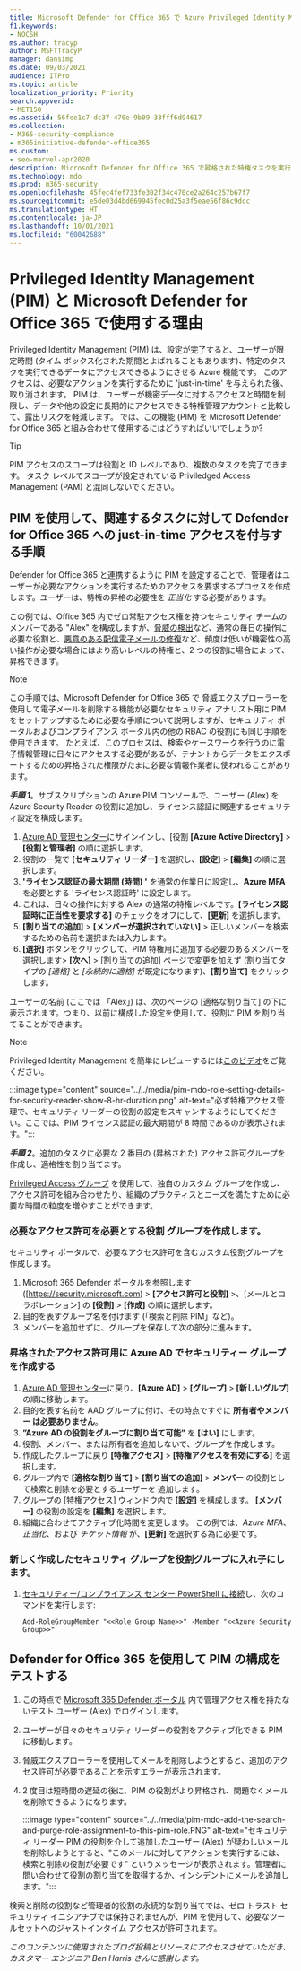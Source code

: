 ```yaml
---
title: Microsoft Defender for Office 365 で Azure Privileged Identity Management (PIM) を使用して、サイバー セキュリティ ツールへの管理者アクセスを制限します。
f1.keywords:
- NOCSH
ms.author: tracyp
author: MSFTTracyP
manager: dansimp
ms.date: 09/03/2021
audience: ITPro
ms.topic: article
localization_priority: Priority
search.appverid:
- MET150
ms.assetid: 56fee1c7-dc37-470e-9b09-33fff6d94617
ms.collection:
- M365-security-compliance
- m365initiative-defender-office365
ms.custom:
- seo-marvel-apr2020
description: Microsoft Defender for Office 365 で昇格された特権タスクを実行し、データへのリスクを軽減ため、Just-In-Time の時間制限付きアクセスをユーザーに付与するために Azure PIM を統合する方法について説明します。
ms.technology: mdo
ms.prod: m365-security
ms.openlocfilehash: 45fec4fef733fe302f34c470ce2a264c257b67f7
ms.sourcegitcommit: e5de03d4bd669945fec0d25a3f5eae56f86c9dcc
ms.translationtype: HT
ms.contentlocale: ja-JP
ms.lasthandoff: 10/01/2021
ms.locfileid: "60042688"
---
```

<!--A-->
# <a name="privileged-identity-management-pim-and-why-to-use-it-with-microsoft-defender-for-office-365"></a>Privileged Identity Management (PIM) と Microsoft Defender for Office 365 で使用する理由

Privileged Identity Management (PIM) は、設定が完了すると、ユーザーが限定時間 (タイム ボックス化された期間とよばれることもあります)、特定のタスクを実行できるデータにアクセスできるようにさせる Azure 機能です。 このアクセスは、必要なアクションを実行するために 'just-in-time' を与えられた後、取り消されます。 PIM は、ユーザーが機密データに対するアクセスと時間を制限し、データや他の設定に長期的にアクセスできる特権管理アカウントと比較して、露出リスクを軽減します。 では、この機能 (PIM) を Microsoft Defender for Office 365 と組み合わせて使用するにはどうすればいいでしょうか?

> [!TIP]
> PIM アクセスのスコープは役割と ID レベルであり、複数のタスクを完了できます。 タスク レベルでスコープが設定されている Priviledged Access Management (PAM) と混同しないでください。

## <a name="steps-to-use-pim-to-grant-just-in-time-access-to-defender-for-office-365-related-tasks"></a>PIM を使用して、関連するタスクに対して Defender for Office 365 への just-in-time アクセスを付与する手順

Defender for Office 365 と連携するように PIM を設定することで、管理者はユーザーが必要なアクションを実行するためのアクセスを要求するプロセスを作成します。ユーザーは、特権の昇格の必要性を *正当化* する必要があります。

この例では、Office 365 内でゼロ常駐アクセス権を持つセキュリティ チームのメンバーである "Alex" を構成しますが、[脅威の検出](threat-hunting-in-threat-explorer.md)など、通常の毎日の操作に必要な役割と、[悪意のある配信電子メールの修復](remediate-malicious-email-delivered-office-365.md)など、頻度は低いが機密性の高い操作が必要な場合にはより高いレベルの特権と、2 つの役割に場合によって、昇格できます。

> [!NOTE]
> この手順では、Microsoft Defender for Office 365 で 脅威エクスプローラーを使用して電子メールを削除する機能が必要なセキュリティ アナリスト用に PIM をセットアップするために必要な手順について説明しますが、セキュリティ ポータルおよびコンプライアンス ポータル内の他の RBAC の役割にも同じ手順を使用できます。 たとえば、このプロセスは、検索やケースワークを行うのに電子情報管理に日々にアクセスする必要があるが、テナントからデータをエクスポートするための昇格された権限がたまに必要な情報作業者に使われることがあります。

***手順 1***。サブスクリプションの Azure PIM コンソールで、ユーザー (Alex) を Azure Security Reader の役割に追加し、ライセンス認証に関連するセキュリティ設定を構成します。

1. [Azure AD 管理センター](https://aad.portal.azure.com/)にサインインし、[役割 **[Azure Active Directory]**  >  **[役割と管理者]** の順に選択します。
2. 役割の一覧で **[セキュリティ リーダー]** を選択し、**[設定]**  >  **[編集]** の順に選択します。
3. **'ライセンス認証の最大期間 (時間) '** を通常の作業日に設定し、**Azure MFA** を必要とする 'ライセンス認証時' に設定します。
4. これは、日々の操作に対する Alex の通常の特権レベルです。**[ライセンス認証時に正当性を要求する]** のチェックをオフにして、**[更新]** を選択します。
5. **[割り当ての追加]**  >  **[メンバーが選択されていない]** > 正しいメンバーを検索するための名前を選択または入力します。
6. **[選択]** ボタンをクリックして、PIM 特権用に追加する必要のあるメンバーを選択します> **[次へ]** > [割り当ての追加] ページで変更を加えず (割り当てタイプの *[適格]* と *[永続的に適格]* が既定になります)、**[割り当て]** をクリックします。

ユーザーの名前 (ここでは 「Alex」) は、次のページの [適格な割り当て] の下に表示されます。つまり、以前に構成した設定を使用して、役割に PIM を割り当てることができます。

> [!NOTE]
> Privileged Identity Management を簡単にレビューするには[このビデオ](https://www.youtube.com/watch?v=VQMAg0sa_lE)をご覧ください。

:::image type="content" source="../../media/pim-mdo-role-setting-details-for-security-reader-show-8-hr-duration.png" alt-text="必ず特権アクセス管理で、セキュリティ リーダーの役割の設定をスキャンするようにしてください。ここでは、PIM ライセンス認証の最大期間が 8 時間であるのが表示されます。":::

***手順 2***。追加のタスクに必要な 2 番目の (昇格された) アクセス許可グループを作成し、適格性を割り当てます。

[Privileged Access グループ](/azure/active-directory/privileged-identity-management/groups-features) を使用して、独自のカスタム グループを作成し、アクセス許可を組み合わせたり、組織のプラクティスとニーズを満たすために必要な時間の粒度を増やすことができます。

### <a name="create-a-role-group-requiring-the-permissions-we-need"></a>必要なアクセス許可を必要とする役割 グループを作成します。

セキュリティ ポータルで、必要なアクセス許可を含むカスタム役割グループを作成します。

1. Microsoft 365 Defender ポータルを参照します ([https://security.microsoft.com) > **[アクセス許可と役割]** >、[メールとコラボレーション] の **[役割]** > **[作成]** の順に選択します。
2. 目的を表すグループ名を付けます (「検索と削除 PIM」など)。
3. メンバーを追加せずに、グループを保存して次の部分に進みます。

### <a name="create-the-security-group-in-azure-ad-for-elevated-permissions"></a>昇格されたアクセス許可用に Azure AD でセキュリティー グループを作成する

1. [Azure AD 管理センター](https://aad.portal.azure.com/)に戻り、**[Azure AD]**  >  **[グループ]**  >  **[新しいグルプ]** の順に移動します。
2. 目的を表す名前を AAD グループに付け、その時点ですぐに **所有者やメンバー は必要ありません**。
3. **”Azure AD の役割をグループに割り当て可能”** を **[はい]** にします。
4. 役割、メンバー、または所有者を追加しないで、グループを作成します。
5. 作成したグループに戻り **[特権アクセス]**  >  **[特権アクセスを有効にする]** を選択します。
6. グループ内で **[適格な割り当て]**  >  **[割り当ての追加]** > **メンバー** の役割として検索と削除を必要とするユーザーを 追加します。
7. グループの [特権アクセス] ウィンドウ内で **[設定]** を構成します。 **[メンバー]** の役割の設定を **[編集]** を選択します。
8. 組織に合わせてアクティブ化時間を変更します。 この例では、*Azure MFA*、*正当化*、および *チケット情報* が、**[更新]** を選択する為に必要です。

### <a name="nest-the-newly-created-security-group-into-the-role-group"></a>新しく作成したセキュリティ グループを役割グループに入れ子にします。

1. [セキュリティー/コンプライアンス センター PowerShell に接続](/powershell/exchange/connect-to-scc-powershell)し、次のコマンドを実行します:

    `Add-RoleGroupMember "<<Role Group Name>>" -Member "<<Azure Security Group>>"`

## <a name="test-your-configuration-of-pim-with-defender-for-office-365"></a>Defender for Office 365 を使用して PIM の構成をテストする

1. この時点で [Microsoft 365 Defender ポータル](/microsoft-365/security/defender/overview-security-center) 内で管理アクセス権を持たないテスト ユーザー (Alex) でログインします。
2. ユーザーが日々のセキュリティ リーダーの役割をアクティブ化できる PIM に移動します。
3. 脅威エクスプローラーを使用してメールを削除しようとすると、追加のアクセス許可が必要であることを示すエラーが表示されます。
4. 2 度目は短時間の遅延の後に、PIM の役割がより昇格され、問題なくメールを削除できるようになります。

   :::image type="content" source="../../media/pim-mdo-add-the-search-and-purge-role-assignment-to-this-pim-role.PNG" alt-text="セキュリティ リーダー PIM の役割を介して追加したユーザー (Alex) が疑わしいメールを削除しようとすると、&quot;このメールに対してアクションを実行するには、検索と削除の役割が必要です&quot; というメッセージが表示されます。管理者に問い合わせて役割の割り当てを取得するか、インシデントにメールを追加します。":::

検索と削除の役割など管理者的役割の永続的な割り当てでは、ゼロ トラスト セキュリティ イニシアチブでは保持されませんが、PIM を使用して、必要なツールセットへのジャストインタイム アクセスが許可されます。

*このコンテンツに使用されたブログ投稿とリソースにアクセスさせていただき、カスタマー エンジニア Ben Harris さんに感謝します。*

<!--A-->